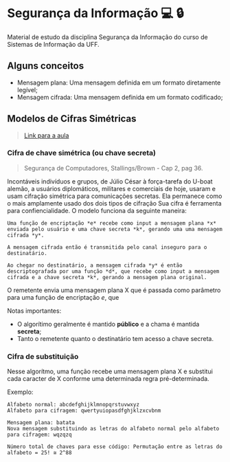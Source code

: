 # Segurança da Informação :computer: :lock:
Material de estudo da disciplina Segurança da Informação do curso de Sistemas de Informação da UFF.

## Alguns conceitos
* Mensagem plana: Uma mensagem definida em um formato diretamente legível;
* Mensagem cifrada: Uma mensagem definida em um formato codificado;

## Modelos de Cifras Simétricas
> [Link para a aula](https://youtu.be/1cYrdBt7dk8)

### Cifra de chave simétrica (ou chave secreta)
> Segurança de Computadores, Stallings/Brown - Cap 2, pag 36.

Incontáveis indivíduos e grupos, de Júlio César à força-tarefa do U-boat alemão, a usuários diplomáticos, militares e comerciais de hoje, usaram e usam cifração simétrica para comunicações secretas. Ela permanece como o mais amplamente usado dos dois tipos de cifração Sua cifra é ferramenta para confiencialidade. O modelo funciona da seguinte maneira:
```
Uma função de encriptação *e* recebe como input a mensagem plana *x* enviada pelo usuário e uma chave secreta *k*, gerando uma uma mensagem cifrada *y*.

A mensagem cifrada então é transmitida pelo canal inseguro para o destinatário.

Ao chegar no destinatário, a mensagem cifrada *y* é então descriptografada por uma função *d*, que recebe como input a mensagem cifrada e a chave secreta *k*, gerando a mensagem plana original.
```

O remetente envia uma mensagem plana X que é passada como parâmetro para uma função de encriptação *e*, que 

Notas importantes:
- O algorítimo geralmente é mantido **público** e a chama é mantida **secreta**;
- Tanto o remetente quanto o destinatário tem acesso a chave secreta.

### Cifra de substituição
Nesse algorítmo, uma função recebe uma mensagem plana X e substitui cada caracter de X conforme uma determinada regra pré-determinada.

Exemplo:
```
Alfabeto normal: abcdefghijklmnopqrstuvwxyz
Alfabeto para cifragem: qwertyuiopasdfghjklzxcvbnm

Mensagem plana: batata
Nova mensagem substituindo as letras do alfabeto normal pelo alfabeto para cifragem: wqzqzq

Número total de chaves para esse código: Permutação entre as letras do alfabeto = 25! ≅ 2^88
```